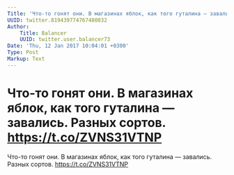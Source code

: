 ```yaml
---
Title: 'Что-то гонят они. В магазинах яблок, как того гуталина — завались. Разных сортов. https://t.co/ZVNS31VTNP'
UUID: twitter.819439774767480832
Author:
    Title: Balancer
    UUID: twitter.user.balancer73
Date: 'Thu, 12 Jan 2017 10:04:01 +0300'
Type: Post
Markup: Text
---
```


# Что-то гонят они. В магазинах яблок, как того гуталина — завались. Разных сортов. https://t.co/ZVNS31VTNP

Что-то гонят они. В магазинах яблок, как того гуталина —
завались. Разных сортов. https://t.co/ZVNS31VTNP